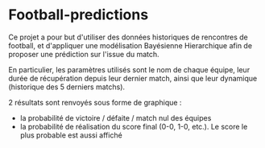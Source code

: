 # Football-predictions

Ce projet a pour but d'utiliser des données historiques de rencontres de football, et d'appliquer une modélisation Bayésienne Hierarchique afin de proposer une prédiction sur l'issue du match.

En particulier, les paramètres utilisés sont le nom de chaque équipe, leur durée de récupération depuis leur dernier match, ainsi que leur dynamique (historique des 5 derniers matchs).

2 résultats sont renvoyés sous forme de graphique :
- la probabilité de victoire / défaite / match nul des équipes
- la probabilité de réalisation du score final (0-0, 1-0, etc.). Le score le plus probable est aussi affiché
